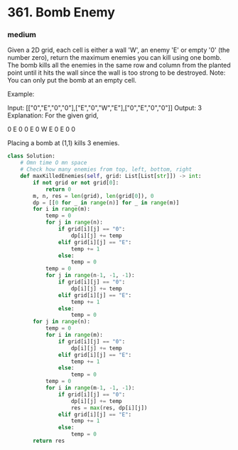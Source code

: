 # 361. Bomb Enemy
### medium
Given a 2D grid, each cell is either a wall 'W', an enemy 'E' or empty '0' (the number zero), return the maximum enemies you can kill using one bomb.
The bomb kills all the enemies in the same row and column from the planted point until it hits the wall since the wall is too strong to be destroyed.
Note: You can only put the bomb at an empty cell.

Example:

Input: [["0","E","0","0"],["E","0","W","E"],["0","E","0","0"]]
Output: 3 
Explanation: For the given grid,

0 E 0 0 
E 0 W E 
0 E 0 0

Placing a bomb at (1,1) kills 3 enemies.


```python
class Solution:
    # Omn time O mn space
    # Check how many enemies from top, left, bottom, right
    def maxKilledEnemies(self, grid: List[List[str]]) -> int:
        if not grid or not grid[0]:
            return 0
        m, n, res = len(grid), len(grid[0]), 0
        dp = [[0 for _ in range(n)] for _ in range(m)]
        for i in range(m):
            temp = 0
            for j in range(n):
                if grid[i][j] == "0":
                    dp[i][j] += temp
                elif grid[i][j] == "E":
                    temp += 1
                else:
                    temp = 0
            temp = 0
            for j in range(n-1, -1, -1):
                if grid[i][j] == "0":
                    dp[i][j] += temp
                elif grid[i][j] == "E":
                    temp += 1
                else:
                    temp = 0
        for j in range(n):
            temp = 0
            for i in range(m):
                if grid[i][j] == "0":
                    dp[i][j] += temp
                elif grid[i][j] == "E":
                    temp += 1
                else:
                    temp = 0
            temp = 0
            for i in range(m-1, -1, -1):
                if grid[i][j] == "0":
                    dp[i][j] += temp
                    res = max(res, dp[i][j])
                elif grid[i][j] == "E":
                    temp += 1
                else:
                    temp = 0
        return res
                    
        
```